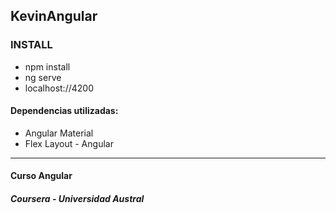 ## KevinAngular

### INSTALL

- npm install
- ng serve
- localhost://4200

#### Dependencias utilizadas:

- Angular Material
- Flex Layout - Angular

---

#### Curso Angular

##### Coursera - Universidad Austral